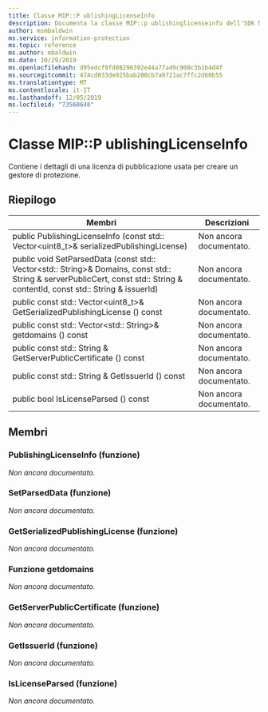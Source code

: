 ```yaml
---
title: Classe MIP::P ublishingLicenseInfo
description: Documenta la classe MIP::p ublishinglicenseinfo dell'SDK Microsoft Information Protection (MIP).
author: msmbaldwin
ms.service: information-protection
ms.topic: reference
ms.author: mbaldwin
ms.date: 10/29/2019
ms.openlocfilehash: d95edcf9fd08296392e44a77a49c900c3b1b4d4f
ms.sourcegitcommit: 474cd033de025bab280cb7a9721ac7ffc2d60b55
ms.translationtype: MT
ms.contentlocale: it-IT
ms.lasthandoff: 12/05/2019
ms.locfileid: "73560640"
---
```

# <a name="class-mippublishinglicenseinfo"></a>Classe MIP::P ublishingLicenseInfo 
Contiene i dettagli di una licenza di pubblicazione usata per creare un gestore di protezione.
  
## <a name="summary"></a>Riepilogo
 Membri                        | Descrizioni                                
--------------------------------|---------------------------------------------
public PublishingLicenseInfo (const std:: Vector\<uint8_t\>& serializedPublishingLicense)  | Non ancora documentato.
public void SetParsedData (const std:: Vector\<std:: String\>& Domains, const std:: String & serverPublicCert, const std:: String & contentId, const std:: String & issuerId)  | Non ancora documentato.
public const std:: Vector\<uint8_t\>& GetSerializedPublishingLicense () const  | Non ancora documentato.
public const std:: Vector\<std:: String\>& getdomains () const  | Non ancora documentato.
public const std:: String & GetServerPublicCertificate () const  | Non ancora documentato.
public const std:: String & GetIssuerId () const  | Non ancora documentato.
public bool IsLicenseParsed () const  | Non ancora documentato.
  
## <a name="members"></a>Membri
  
### <a name="publishinglicenseinfo-function"></a>PublishingLicenseInfo (funzione)
_Non ancora documentato._

  
### <a name="setparseddata-function"></a>SetParsedData (funzione)
_Non ancora documentato._

  
### <a name="getserializedpublishinglicense-function"></a>GetSerializedPublishingLicense (funzione)
_Non ancora documentato._

  
### <a name="getdomains-function"></a>Funzione getdomains
_Non ancora documentato._

  
### <a name="getserverpubliccertificate-function"></a>GetServerPublicCertificate (funzione)
_Non ancora documentato._

  
### <a name="getissuerid-function"></a>GetIssuerId (funzione)
_Non ancora documentato._

  
### <a name="islicenseparsed-function"></a>IsLicenseParsed (funzione)
_Non ancora documentato._
